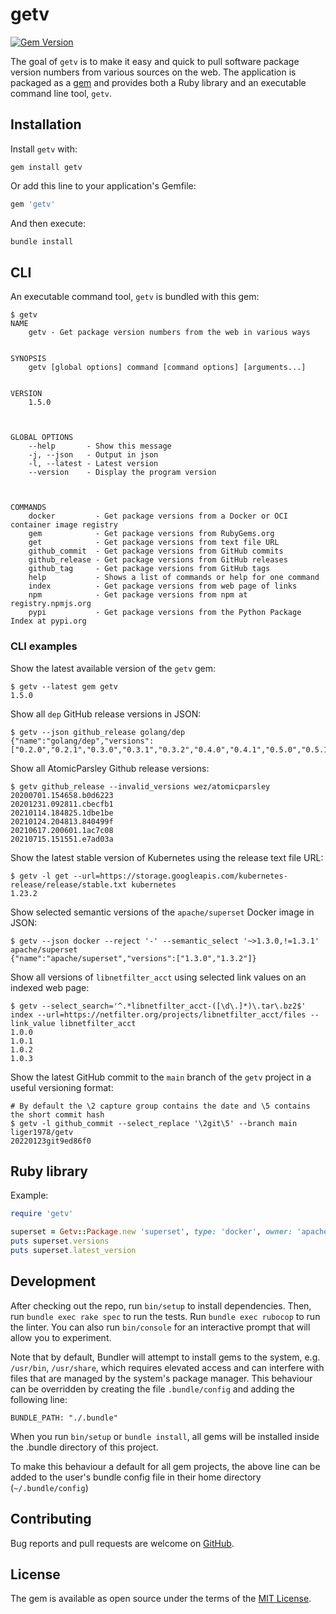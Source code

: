 # getv

[![Gem Version](https://badge.fury.io/rb/getv.svg)](https://rubygems.org/gems/getv)

The goal of `getv` is to make it easy and quick to pull software package version numbers from various sources on the web. The application is packaged as a [gem](https://rubygems.org/gems/getv) and provides both a Ruby library and an executable command line tool, `getv`.

## Installation

Install `getv` with:

```
gem install getv
```

Or add this line to your application's Gemfile:

```ruby
gem 'getv'
```

And then execute:

```sh
bundle install
```

## CLI

An executable command tool, `getv` is bundled with this gem:

```console
$ getv
NAME
    getv - Get package version numbers from the web in various ways


SYNOPSIS
    getv [global options] command [command options] [arguments...]


VERSION
    1.5.0



GLOBAL OPTIONS
    --help       - Show this message
    -j, --json   - Output in json
    -l, --latest - Latest version
    --version    - Display the program version



COMMANDS
    docker         - Get package versions from a Docker or OCI container image registry
    gem            - Get package versions from RubyGems.org
    get            - Get package versions from text file URL
    github_commit  - Get package versions from GitHub commits
    github_release - Get package versions from GitHub releases
    github_tag     - Get package versions from GitHub tags
    help           - Shows a list of commands or help for one command
    index          - Get package versions from web page of links
    npm            - Get package versions from npm at registry.npmjs.org
    pypi           - Get package versions from the Python Package Index at pypi.org
```

### CLI examples

Show the latest available version of the `getv` gem:

```console
$ getv --latest gem getv
1.5.0
```

Show all `dep` GitHub release versions in JSON:

```console
$ getv --json github_release golang/dep
{"name":"golang/dep","versions":["0.2.0","0.2.1","0.3.0","0.3.1","0.3.2","0.4.0","0.4.1","0.5.0","0.5.1","0.5.2","0.5.3","0.5.4"]}
```

Show all AtomicParsley Github release versions:

```console
$ getv github_release --invalid_versions wez/atomicparsley
20200701.154658.b0d6223
20201231.092811.cbecfb1
20210114.184825.1dbe1be
20210124.204813.840499f
20210617.200601.1ac7c08
20210715.151551.e7ad03a
```

Show the latest stable version of Kubernetes using the release text file URL:

```console
$ getv -l get --url=https://storage.googleapis.com/kubernetes-release/release/stable.txt kubernetes
1.23.2
```

Show selected semantic versions of the `apache/superset` Docker image in JSON:

```console
$ getv --json docker --reject '-' --semantic_select '~>1.3.0,!=1.3.1' apache/superset
{"name":"apache/superset","versions":["1.3.0","1.3.2"]}
```

Show all versions of `libnetfilter_acct` using selected link values on an indexed web page:

```console
$ getv --select_search='^.*libnetfilter_acct-([\d\.]*)\.tar\.bz2$' index --url=https://netfilter.org/projects/libnetfilter_acct/files --link_value libnetfilter_acct
1.0.0
1.0.1
1.0.2
1.0.3
```

Show the latest GitHub commit to the `main` branch of the `getv` project in a useful versioning format:

```console
# By default the \2 capture group contains the date and \5 contains the short commit hash
$ getv -l github_commit --select_replace '\2git\5' --branch main liger1978/getv
20220123git9ed86f0
```

## Ruby library

Example:

```ruby
require 'getv'

superset = Getv::Package.new 'superset', type: 'docker', owner: 'apache', reject: '-'
puts superset.versions
puts superset.latest_version
```

## Development

After checking out the repo, run `bin/setup` to install dependencies. Then, run `bundle exec rake spec` to run the tests. Run `bundle exec rubocop` to run the linter. You can also run `bin/console` for an interactive prompt that will allow you to experiment.

Note that by default, Bundler will attempt to install gems to the system, e.g. `/usr/bin`, `/usr/share`, which requires elevated access and can interfere with files that are managed by the system's package manager. This behaviour can be overridden by creating the file `.bundle/config` and adding the following line:
```
BUNDLE_PATH: "./.bundle"
```
When you run `bin/setup` or `bundle install`, all gems will be installed inside the .bundle directory of this project.

To make this behaviour a default for all gem projects, the above line can be added to the user's bundle config file in their home directory (`~/.bundle/config`)

## Contributing

Bug reports and pull requests are welcome on [GitHub](https://github.com/liger1978/getv).

## License

The gem is available as open source under the terms of the [MIT License](https://opensource.org/licenses/MIT).
